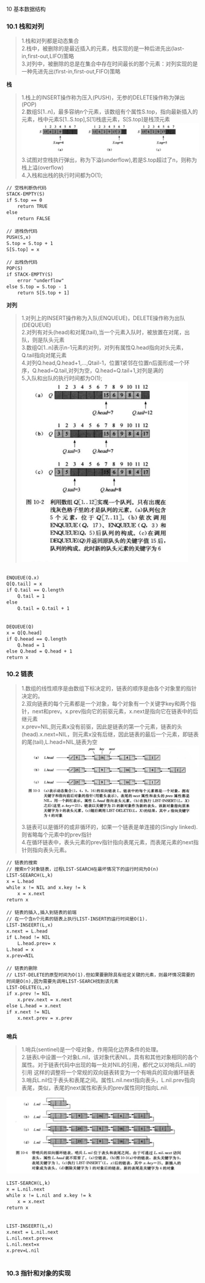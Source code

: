 10 基本数据结构

### 10.1 栈和对列

>1.栈和对列都是动态集合 <br/>
>2.栈中，被删除的是最近插入的元素，栈实现的是一种后进先出(last-in,first-out,LIFO)策略<br/>
>3.对列中，被删除的总是在集合中存在时间最长的那个元素：对列实现的是一种先进先出(first-in,first-out,FIFO)策略<br/>

**栈**
    
>1.栈上的INSERT操作称为压入(PUSH)，无参的DELETE操作称为弹出(POP)<br/>
>2.数组S[1..n]，最多容纳n个元素，该数组有个属性S.top，指向最新插入的元素，栈中元素S[1..S.top],S[1]栈底元素，S[S.top]是栈顶元素<br/>
![avatar](images/01_stack_top.jpg)<br/>
>3.试图对空栈执行弹出，称为下溢(underflow),若是S.top超过了n，则称为栈上溢(overflow)<br/>
>4.入栈和出栈的执行时间都为O(1);

```
// 空栈判断伪代码
STACK-EMPTY(S) 
if S.top == 0
    return TRUE
else 
    return FALSE
 
// 进栈伪代码
PUSH(S,x)
S.top = S.top + 1
S[S.top] = x

// 出栈伪代码
POP(S)
if STACK-EMPTY(S) 
    error "underflow"
else S.top = S.top - 1
    return S[S.top + 1]
```

**对列**

>1.对列上的INSERT操作称为入队(ENQUEUE)，DELETE操作称为出队(DEQUEUE)<br/>
>2.对列有对头(head)和对尾(tail),当一个元素入队时，被放置在对尾，出队，则是队头元素<br/>
>3.数组Q[1..n]表示n-1元素的对列，对列有属性Q.head指向对头元素，Q.tail指向对尾元素<br/>
>4.对列Q.head,Q.head+1,...,Qtail-1，位置1紧邻在位置n后面形成一个环序，Q.head=Q.tail,对列为空，Q.head=Q.tail+1,对列是满的<br/>
>5.入队和出队的执行时间都为O(1);<br/>
![avatar](images/02_Queue_structure.jpg)

```$xslt

ENQUEUE(Q.x)
Q[Q.tail] = x
if Q.tail == Q.length 
    Q.tail = 1
else
    Q.tail = Q.tail + 1
    
    
DEQUEUE(Q)
x = Q[Q.head]
if Q.heead == Q.length
    Q.head = 1
else Q.head = Q.head + 1
return x

```

### 10.2 链表

>1.数组的线性顺序是由数组下标决定的，链表的顺序是由各个对象里的指针决定的。<br/>
>2.双向链表的每个元素都是一个对象，每个对象有一个关键字key和两个指针，next和prev。x.prev指向它的前驱元素，x.next是指向它在链表中的后继元素<br/>
>x.prev=NIL,则元素x没有前驱，因此是链表的第一个元素，链表的头(head).x.next=NIL，则元素x没有后继，因此链表的最后一个元素，即链表的尾(tail),L.head=NIL,链表为空<br/>
![avatar](images/05_Double_LinkedList.jpg)
>3.链表可以是循环的或非循环的，如果一个链表是单连接的(Singly linked).则省略每个元素中的prev指针<br/>
>4.在循环链表中，表头元素的prev指针指向表尾元素，而表尾元素的next指针则指向表头元素。 

```
// 链表的搜索
// 搜索n个对象链表，过程LIST-SEARCH在最坏情况下的运行时间为O(n)
LIST-SEEARCH(L,k)
x = L.head
while x != NIL and x.key != k
    x = x.next
return x

// 链表的插入,插入到链表的前端
// 在一个含n个元素的链表上执行LIST-INSERT的运行时间是O(1).
LIST-INSEERT(L,x)
x.next = L.head
if L.head != NIL
    L.head.prev= x
L.head = x
x.prev=NIL

// 链表的删除
// LIST-DELETE的原型时间为O(1).但如果要删除具有给定关键的元素，则最坏情况需要的时间是O(n),因为需要先调用LIST-SEARCH找到该元素
LIST-DELETE(L,x)
if x.prev != NIL
    x.prev.next = x.next
else L.head = x.next
if x.next != NIL
    x.next.prev = x.prev 


```
**哨兵**

>1.哨兵(sentinel)是一个哑对象，作用简化边界条件的处理。<br/>
>2.链表L中设置一个对象L.nil，该对象代表NIL，具有和其他对象相同的各个属性。对于链表代码中出现的每一处对NIL的引用，都代之以对哨兵L.nil的引用
   这样的调整将一个常规的双向链表转变为一个有哨兵的双向循环链表<br/>
>3.哨兵L.nil位于表头和表尾之间。属性L.nil.next指向表头，L.nil.prev指向表尾，类似，表尾的next属性和表头的prev属性同时指向L.nil.

![avatar](images/06_Sentine_Link.jpg)

```
LIST-SEARCH(L,k)
x = L.nil.next
while x != L.nil and x.key != k
    x = x.next
return x


LIST-INSEERT(L,x)
x.next = L.nil.next
L.nil.next.prev=x
L.nil.next=x
x.prev=L.nil


```

### 10.3 指针和对象的实现

    
